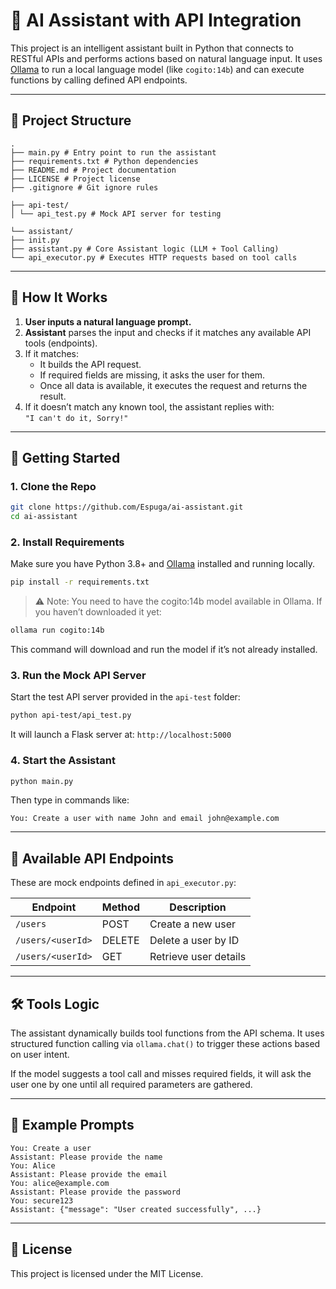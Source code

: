 # 🤖 AI Assistant with API Integration

This project is an intelligent assistant built in Python that connects to RESTful APIs and performs actions based on natural language input. It uses [Ollama](https://ollama.com) to run a local language model (like `cogito:14b`) and can execute functions by calling defined API endpoints.

---

## 📂 Project Structure

```
.
├── main.py # Entry point to run the assistant
├── requirements.txt # Python dependencies
├── README.md # Project documentation
├── LICENSE # Project license
├── .gitignore # Git ignore rules

├── api-test/
│ └── api_test.py # Mock API server for testing

└── assistant/
├── init.py
├── assistant.py # Core Assistant logic (LLM + Tool Calling)
└── api_executor.py # Executes HTTP requests based on tool calls
```

---

## 🧠 How It Works

1. **User inputs a natural language prompt.**
2. **Assistant** parses the input and checks if it matches any available API tools (endpoints).
3. If it matches:
   - It builds the API request.
   - If required fields are missing, it asks the user for them.
   - Once all data is available, it executes the request and returns the result.
4. If it doesn’t match any known tool, the assistant replies with:  
   `"I can't do it, Sorry!"`

---

## 🚀 Getting Started

### 1. Clone the Repo

```bash
git clone https://github.com/Espuga/ai-assistant.git
cd ai-assistant
```

### 2. Install Requirements

Make sure you have Python 3.8+ and [Ollama](https://ollama.com) installed and running locally.

```bash
pip install -r requirements.txt
```

> ⚠️ Note: You need to have the cogito:14b model available in Ollama. If you haven’t downloaded it yet:

```bash
ollama run cogito:14b
```

This command will download and run the model if it’s not already installed.

### 3. Run the Mock API Server

Start the test API server provided in the `api-test` folder:

```bash
python api-test/api_test.py
```

It will launch a Flask server at: `http://localhost:5000`

### 4. Start the Assistant

```bash
python main.py
```

Then type in commands like:

```text
You: Create a user with name John and email john@example.com
```

---

## 🔧 Available API Endpoints

These are mock endpoints defined in `api_executor.py`:

| Endpoint          | Method | Description           |
| ----------------- | ------ | --------------------- |
| `/users`          | POST   | Create a new user     |
| `/users/<userId>` | DELETE | Delete a user by ID   |
| `/users/<userId>` | GET    | Retrieve user details |

---

## 🛠️ Tools Logic

The assistant dynamically builds tool functions from the API schema. It uses structured function calling via `ollama.chat()` to trigger these actions based on user intent.

If the model suggests a tool call and misses required fields, it will ask the user one by one until all required parameters are gathered.

---

## 🧪 Example Prompts

```text
You: Create a user
Assistant: Please provide the name
You: Alice
Assistant: Please provide the email
You: alice@example.com
Assistant: Please provide the password
You: secure123
Assistant: {"message": "User created successfully", ...}
```

---

## 📄 License

This project is licensed under the MIT License.
